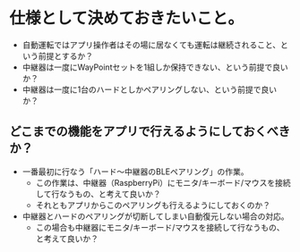 # 仕様として決めておきたいこと。

* 自動運転ではアプリ操作者はその場に居なくても運転は継続されること、という前提とするか？
* 中継器は一度にWayPointセットを1組しか保持できない、という前提で良いか？
* 中継器は一度に1台のハードとしかペアリングしない、という前提で良いか？


## どこまでの機能をアプリで行えるようにしておくべきか？

* 一番最初に行なう「ハード～中継器のBLEペアリング」の作業。
  - この作業は、中継器（RaspberryPi）にモニタ/キーボード/マウスを接続して行なうもの、と考えて良いか？
  - それともアプリからこのペアリングも行えるようにしておくのか？
* 中継器とハードのペアリングが切断してしまい自動復元しない場合の対応。
  - この場合も中継器にモニタ/キーボード/マウスを接続して行なうもの、と考えて良いか？
